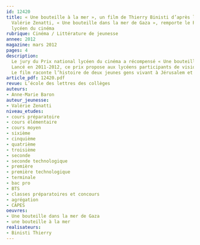 ```yaml
---
id: 12420
title: « Une bouteille à la mer », un film de Thierry Binisti d’après le roman de
  Valérie Zenatti, « Une bouteille dans la mer de Gaza », remporte le Prix national
  lycéen du cinéma
rubrique: Cinéma / Littérature de jeunesse
annee: 2012
magazine: mars 2012
pages: 4
description: 
  Le jury du Prix national lycéen du cinéma a récompensé « Une bouteille à la mer », de Thierry Binisti, d’après le roman de Valérie Zenatti, le 4 avril 2012, à Paris. Le jury comprenait deux lycéens par académie.
  Lancé en 2011-2012, ce prix propose aux lycéens participants de visionner huit films français et européens sortis entre septembre et avril de l’année scolaire. Il est organisé en partenariat avec le Centre national du cinéma et la Fédération nationale des cinémas français.
  Le film raconte l’histoire de deux jeunes gens vivant à Jérusalem et à Gaza – des « ennemis » a priori – qui parviennent à communiquer par Internet et dont on découvre la vie quotidienne…
article_pdf: 12420.pdf
revue: L’école des lettres des collèges
auteurs:
- Anne-Marie Baron
auteur_jeunesse:
- Valérie Zenatti
niveau_etudes:
- cours préparatoire
- cours élémentaire
- cours moyen
- sixième
- cinquième
- quatrième
- troisième
- seconde
- seconde technologique
- première
- première technologique
- terminale
- bac pro
- BTS
- classes préparatoires et concours
- agrégation
- CAPES
oeuvres:
- Une bouteille dans la mer de Gaza
- une bouteille à la mer
realisateurs:
- Binisti Thierry
---
```

